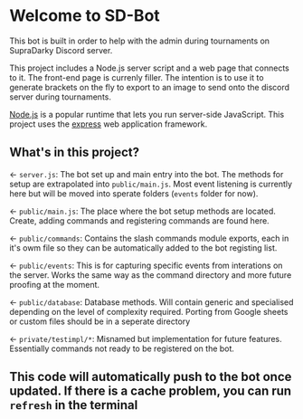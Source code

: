 # Welcome to SD-Bot

This bot is built in order to help with the admin during tournaments on SupraDarky Discord server. 

This project includes a Node.js server script and a web page that connects to it. The front-end page is currenly filler. The intention is to use it to generate brackets on the fly to export to an image to send onto the discord server during tournaments. 

[Node.js](https://nodejs.org/en/about/) is a popular runtime that lets you run server-side JavaScript. This project uses the [express](hhttps://expressjs.com/) web application framework.


## What's in this project?

← `server.js`: The bot set up and main entry into the bot. The methods for setup are extrapolated into `public/main.js`. Most event listening is currently here but will be moved into sperate folders (`events` folder for now). 

← `public/main.js`: The place where the bot setup methods are located. Create, adding commands and registering commands are found here.

← `public/commands`: Contains the slash commands module exports, each in it's owm file so they can be automatically added to the bot registing list. 

← `public/events`: This is for capturing specific events from interations on the server. Works the same way as the command directory and more future proofing at the moment. 

← `public/database`: Database methods. Will contain generic and specialised depending on the level of complexity required. Porting from Google sheets or custom files should be in a seperate directory

← `private/testimpl/*`: Misnamed but implementation for future features. Essentially commands not ready to be registered on the bot.


## This code will automatically push to the bot once updated. If there is a cache problem, you can run `refresh` in the terminal
